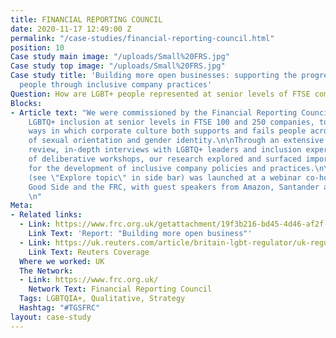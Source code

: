```yaml
---
title: FINANCIAL REPORTING COUNCIL
date: 2020-11-17 12:49:00 Z
permalink: "/case-studies/financial-reporting-council.html"
position: 10
Case study main image: "/uploads/Small%20FRS.jpg"
Case study top image: "/uploads/Small%20FRS.jpg"
Case study title: 'Building more open businesses: supporting the progression of LGBQT+
  people through inclusive company practices'
Question: How are LGBT+ people represented at senior levels of FTSE companies?
Blocks:
- Article text: "We were commissioned by the Financial Reporting Council to understand
    LGBTQ+ inclusion at senior levels in FTSE 100 and 250 companies, to examine the
    ways in which corporate culture both supports and fails people across a spectrum
    of sexual orientation and gender identity.\n\nThrough an extensive literature
    review, in-depth interviews with LGBTQ+ leaders and inclusion experts, and a series
    of deliberative workshops, our research explored and surfaced important implications
    for the development of inclusive company policies and practices.\n\nOur report
    (see \"Explore topic\" in side bar) was launched at a webinar co-hosted by The
    Good Side and the FRC, with guest speakers from Amazon, Santander and Global Butterflies.
    \n"
Meta:
- Related links:
  - Link: https://www.frc.org.uk/getattachment/19f3b216-bd45-4d46-af2f-f191f5bf4a07/The-Good-Side-x-Financial-Reporting-Council-1811-AMENDED.pdf
    Link Text: 'Report: "Building more open business"'
  - Link: https://uk.reuters.com/article/britain-lgbt-regulator/uk-regulator-sets-out-guidance-on-lgbtq-corporate-disclosures-idUSL8N2I43SD
    Link Text: Reuters Coverage
  Where we worked: UK
  The Network:
  - Link: https://www.frc.org.uk/
    Network Text: Financial Reporting Council
  Tags: LGBTQIA+, Qualitative, Strategy
  Hashtag: "#TGSFRC"
layout: case-study
---
```


